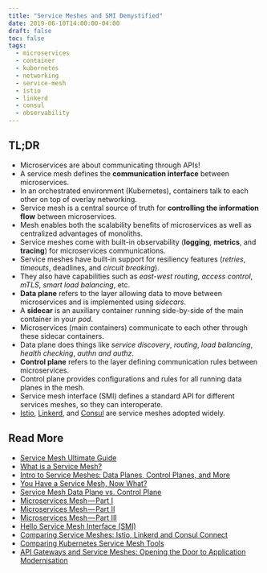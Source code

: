 ```yaml
---
title: "Service Meshes and SMI Demystified"
date: 2019-06-10T14:00:00-04:00
draft: false
toc: false
tags:
  - microservices
  - container
  - kubernetes
  - networking
  - service-mesh
  - istio
  - linkerd
  - consul
  - observability
---
```


## TL;DR

  - Microservices are about communicating through APIs!
  - A service mesh defines the **communication interface** between microservices.
  - In an orchestrated environment (Kubernetes), containers talk to each other on top of overlay networking.
  - Service mesh is a central source of truth for **controlling the information flow** between microservices.
  - Mesh enables both the scalability benefits of microservices as well as centralized advantages of monoliths.
  - Service meshes come with built-in observability (**logging**, **metrics**, and **tracing**) for microservices communications.
  - Service meshes have built-in support for resiliency features (_retries_, _timeouts_, deadlines, and _circuit breaking_).
  - They also have capabilities such as _east-west routing_, _access control_, _mTLS_, _smart load balancing_, etc.
  - **Data plane** refers to the layer allowing data to move between microservices and is implemented using _sidecars_.
  - A **sidecar** is an auxiliary container running side-by-side of the main container in your _pod_.
  - Microservices (main containers) communicate to each other through these sidecar containers.
  - Data plane does things like _service discovery_, _routing_, _load balancing_, _health checking_, _authn and authz_.
  - **Control plane** refers to the layer defining communication rules between microservices.
  - Control plane provides configurations and rules for all running data planes in the mesh.
  - Service mesh interface (SMI) defines a standard API for different services meshes, so they can interoperate.
  - [Istio](https://istio.io), [Linkerd](https://linkerd.io), and [Consul](https://www.consul.io) are service meshes adopted widely.

## Read More

  - [Service Mesh Ultimate Guide](https://www.infoq.com/articles/service-mesh-ultimate-guide)
  - [What is a Service Mesh?](https://www.hashicorp.com/resources/what-is-a-service-mesh)
  - [Intro to Service Meshes: Data Planes, Control Planes, and More](https://www.youtube.com/watch?v=CM2Y6B1yuDg)
  - [You Have a Service Mesh, Now What?](https://www.youtube.com/watch?v=IFjai8KniSs)
  - [Service Mesh Data Plane vs. Control Plane](https://blog.envoyproxy.io/service-mesh-data-plane-vs-control-plane-2774e720f7fc)
  - [Microservices Mesh — Part I](https://medium.com/faun/microservices-mesh-part-i-16ec52074dd2)
  - [Microservices Mesh — Part II](https://medium.com/faun/microservices-mesh-part-ii-istio-basics-b9c343594a05)
  - [Microservices Mesh — Part III](https://medium.com/faun/microservices-mesh-part-iii-istio-advanced-b969eef758bd)
  - [Hello Service Mesh Interface (SMI)](https://cloudblogs.microsoft.com/opensource/2019/05/21/service-mesh-interface-smi-release)
  - [Comparing Service Meshes: Istio, Linkerd and Consul Connect](https://www.cloudops.com/2019/03/comparing-service-meshes-istio-linkerd-and-consul-connect)
  - [Comparing Kubernetes Service Mesh Tools](https://caylent.com/comparing-kubernetes-service-mesh-tools)
  - [API Gateways and Service Meshes: Opening the Door to Application Modernisation](https://www.infoq.com/articles/api-gateway-service-mesh-app-modernisation)
